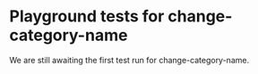 # Playground tests for change-category-name
We are still awaiting the first test run for change-category-name.
